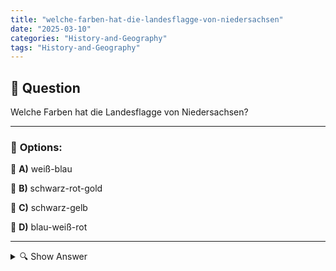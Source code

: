 ```yaml
---
title: "welche-farben-hat-die-landesflagge-von-niedersachsen"
date: "2025-03-10"
categories: "History-and-Geography"
tags: "History-and-Geography"
---
```


## 📌 **Question**

Welche Farben hat die Landesflagge von Niedersachsen?



---

### 📝 **Options:**

🔘 **A)** weiß-blau

🔘 **B)** schwarz-rot-gold

🔘 **C)** schwarz-gelb

🔘 **D)** blau-weiß-rot

---

<details>
  <summary>🔍 Show Answer</summary>

  <p>
💡  <b>Correct Answer:</b>  b
  </p>
  <p>
    📖<b>Explanation:</b>
    Niedersachsen ist ein Bundesland im Nordwesten Deutschlands, bekannt für seine vielfältige Landschaft von der Nordseeküste bis zu den Mittelgebirgen. Die Landesflagge spielt eine wichtige Rolle in der regionalen Identität und repräsentiert die Geschichte und Kultur des Bundeslandes. Farben und Symbole auf Flaggen haben oft spezifische Bedeutungen, die mit historischen Ereignissen oder regionalen Eigenschaften verbunden sind. Das Verständnis der Farben der niedersächsischen Landesflagge hilft, die Identität und die symbolische Bedeutung, die sie für die Einwohner hat, besser zu erfassen.
  </p>
</details>
